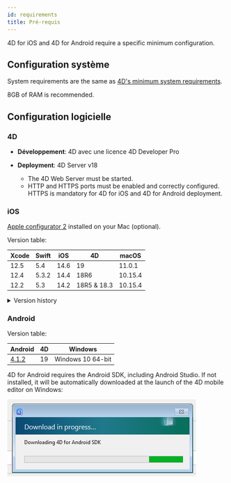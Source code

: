 ```yaml
---
id: requirements
title: Pré-requis
---
```


4D for iOS and 4D for Android require a specific minimum configuration.


## Configuration système

System requirements are the same as [4D's minimum system requirements](https://us.4d.com/product-download/Feature-Release).

8GB of RAM is recommended.


## Configuration logicielle

### 4D

- **Développement**: 4D avec une licence 4D Developer Pro

- **Deployment**: 4D Server v18
    - The 4D Web Server must be started.
    - HTTP and HTTPS ports must be enabled and correctly configured. HTTPS is mandatory for 4D for iOS and 4D for Android deployment.


### iOS

[Apple configurator 2](https://itunes.apple.com/us/app/apple-configurator-2/id1037126344) installed on your Mac (optional).

Version table:

| Xcode | Swift | iOS  | 4D          | macOS   |
| ----- | ----- | ---- | ----------- | ------- |
| 12.5  | 5.4   | 14.6 | 19          | 11.0.1  |
| 12.4  | 5.3.2 | 14.4 | 18R6        | 10.15.4 |
| 12.2  | 5.3   | 14.2 | 18R5 & 18.3 | 10.15.4 |

<details><summary>Version history</summary>

| Xcode  | Swift | iOS  | 4D   | macOS   |
| ------ | ----- | ---- | ---- | ------- |
| 12.0   | 5.3   | 14.0 | 18R4 | 10.15.4 |
| 11.5   | 5.2.4 | 13.5 | 18R3 | 10.15.2 |
| 11.4   | 5.2   | 13.4 | 18.2 | 10.15.2 |
| 11.3.1 | 5.1.3 | 13.3 | 18.1 | 10.14.4 |
| 11.3.1 | 5.1.3 | 13.3 | 18R2 | 10.14.4 |
| 11.2   | 5.1   | 13.2 | 18   | 10.14.4 |
| 10.2.1 | 5.0   | 12.2 | 17R6 | 10.14.4 |
| 10.2   | 4.2.1 | 12.2 | 17R5 | 10.14.3 |
| 10.1   | 4.2.1 | 12   | 17R4 | 10.13.6 |
| 10.0   | 4.2   | 12   | 17R3 | 10.13.6 |
| 9.4    | 4.1.2 | 11.4 | 17R2 | 10.13.2 |
| 9.3.1  | 4.1   | 11.3 | 17R2 | 10.13.2 |
</details>

### Android

Version table:

| Android                                               | 4D | Windows           |
| ----------------------------------------------------- | -- | ----------------- |
| [4.1.2](https://developer.android.com/studio/archive) | 19 | Windows 10 64-bit |

4D for Android requires the Android SDK, including Android Studio. If not installed, it will be automatically downloaded at the launch of the 4D mobile editor on Windows:

![sdk](img/install-android.png)









